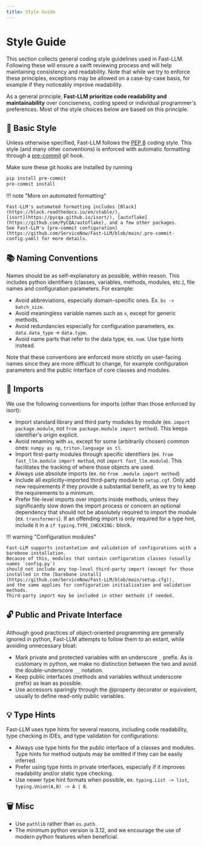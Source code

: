 ```yaml
---
title: Style Guide
---
```


# Style Guide

This section collects general coding style guidelines used in Fast-LLM.
Following these will ensure a swift reviewing process and will help maintaining consistency and readability.
Note that while we try to enforce these principles,
exceptions may be allowed on a case-by-case basis, for example if they noticeably improve readability.

As a general principle, **Fast-LLM prioritize code readability and maintainability** over conciseness,
coding speed or individual programmer's preferences.
Most of the style choices below are based on this principle.

## 🎯 Basic Style

Unless otherwise specified, Fast-LLM follows the [PEP 8](https://peps.python.org/pep-0008/) coding style.
This style (and many other conventions) is enforced with automatic formatting through a [pre-commit](https://pre-commit.com/) git hook.

Make sure these git hooks are installed by running
```bash
pip install pre-commit
pre-commit install
```

!!! note "More on automated formatting"

    Fast-LLM's automated formatting includes [Black](https://black.readthedocs.io/en/stable/),
    [isort](https://pycqa.github.io/isort/), [autoflake](https://github.com/PyCQA/autoflake), and a few other packages.
    See Fast-LLM's [pre-commit configuration](https://github.com/ServiceNow/Fast-LLM/blob/main/.pre-commit-config.yaml) for more details.

## 📚 Naming Conventions

Names should be as self-explanatory as possible, within reason.
This includes python identifiers (classes, variables, methods, modules, etc.), file names and configuration parameters.
For example:

* Avoid abbreviations, especially domain-specific ones. Ex. `bs -> batch_size`.
* Avoid meaningless variable names such as `x`, except for generic methods.
* Avoid redundancies especially for configuration parameters, ex. `data.data_type` -> `data.type`.
* Avoid name parts that refer to the data type, ex. `num`. Use type hints instead.

Note that these conventions are enforced more strictly on user-facing names since they are more difficult to change,
for example configuration parameters and the public interface of core classes and modules.

## 🛬 Imports

We use the following conventions for imports (other than those enforced by isort):

* Import standard library and third party modules by module (ex. `import package.module`, not `from package.module import method`).
This keeps identifier's origin explicit.
* Avoid renaming with `as`, except for some (arbitrarily chosen) common ones: `numpy as np`, `triton.language as tl`.
* Import first-party modules through specific identifiers (ex. `from fast_llm.module import method`, not `import fast_llm.module`). This facilitates the tracking of where those objects are used.
* Always use absolute imports (ex. no `from .module import method`)
* Include all explicitly-imported third-party module to `setup.cgf`.
Only add new requirements if they provide a substantial benefit,
as we try to keep the requirements to a minimum.
* Prefer file-level imports over imports inside methods, unless they significantly slow down the import process
or concern an optional dependency that should not be absolutely required to import the module (ex. `transformers`).
If an offending import is only required for a type hint, include it in a `if typing.TYPE_CHECKING:` block.

!!! warning "Configuration modules"

    Fast-LLM supports instantation and validation of configurations with a barebone installation.
    Because of this, modules that contain configuration classes (usually names `config.py`)
    should not include any top-level third-party import (except for those installed in the [barebone install](https://github.com/ServiceNow/Fast-LLM/blob/main/setup.cfg)),
    and the same applies for configuration initialization and validation methods.
    Third-party import may be included in other methods if needed.

## 🔓 Public and Private Interface

Although good practices of object-oriented programming are generally ignored in python,
Fast-LLM attempts to follow them to an extant, while avoiding unnecessary bloat:

* Mark private and protected variables with an underscore `_` prefix.
As is customary in python, we make no distinction between the two and avoid the double-underscore `__` notation.
* Keep public interfaces (methods and variables without underscore prefix) as lean as possible.
* Use accessors sparingly through the @property decorator or equivalent,
usually to define read-only public variables.

## 💡 Type Hints

Fast-LLM uses type hints for several reasons, including code readability, type checking in IDEs,
and type validation for configurations:

* Always use type hints for the public interface of a classes and modules.
Type hints for method outputs may be omitted if they can be easily inferred.
* Prefer using type hints in private interfaces, especially if it improves readability and/or static type checking.
* Use newer type hint formats when possible, ex. `typing.List -> list`, `typing.Union(A,B) -> A | B`.

## 🗑️ Misc

* Use `pathlib` rather than `os.path`.
* The minimum python version is 3.12, and we encourage the use of modern python features when beneficial.
